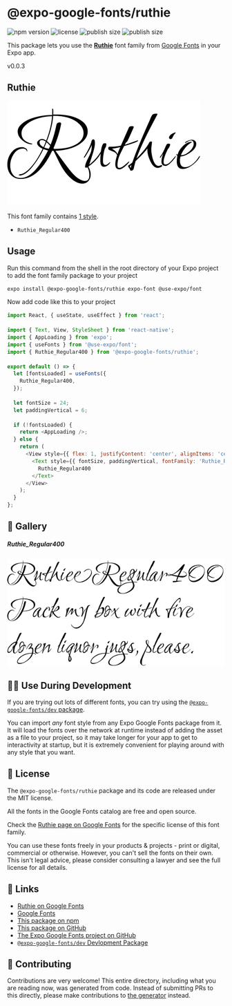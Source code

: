 # @expo-google-fonts/ruthie

![npm version](https://flat.badgen.net/npm/v/@expo-google-fonts/ruthie)
![license](https://flat.badgen.net/github/license/expo/google-fonts)
![publish size](https://flat.badgen.net/packagephobia/install/@expo-google-fonts/ruthie)
![publish size](https://flat.badgen.net/packagephobia/publish/@expo-google-fonts/ruthie)

This package lets you use the [**Ruthie**](https://fonts.google.com/specimen/Ruthie) font family from [Google Fonts](https://fonts.google.com/) in your Expo app.

v0.0.3

## Ruthie

![Ruthie](./font-family.png)

This font family contains [1 style](#-gallery).

- `Ruthie_Regular400`

## Usage

Run this command from the shell in the root directory of your Expo project to add the font family package to your project
```sh
expo install @expo-google-fonts/ruthie expo-font @use-expo/font
```

Now add code like this to your project
```js
import React, { useState, useEffect } from 'react';

import { Text, View, StyleSheet } from 'react-native';
import { AppLoading } from 'expo';
import { useFonts } from '@use-expo/font';
import { Ruthie_Regular400 } from '@expo-google-fonts/ruthie';

export default () => {
  let [fontsLoaded] = useFonts({
    Ruthie_Regular400,
  });

  let fontSize = 24;
  let paddingVertical = 6;

  if (!fontsLoaded) {
    return <AppLoading />;
  } else {
    return (
      <View style={{ flex: 1, justifyContent: 'center', alignItems: 'center' }}>
        <Text style={{ fontSize, paddingVertical, fontFamily: 'Ruthie_Regular400' }}>
          Ruthie_Regular400
        </Text>
      </View>
    );
  }
};

```

## 🔡 Gallery

##### Ruthie_Regular400
![Ruthie_Regular400](./07b0c223b1890d96133629bd33f84988e27371098aac4a68a738cb05f15ce183.ttf.png)


## 👩‍💻 Use During Development

If you are trying out lots of different fonts, you can try using the [`@expo-google-fonts/dev` package](https://github.com/expo/google-fonts/tree/master/font-packages/dev#readme).

You can import *any* font style from any Expo Google Fonts package from it. It will load the fonts
over the network at runtime instead of adding the asset as a file to your project, so it may take longer
for your app to get to interactivity at startup, but it is extremely convenient
for playing around with any style that you want.

## 📖 License

The `@expo-google-fonts/ruthie` package and its code are released under the MIT license.

All the fonts in the Google Fonts catalog are free and open source.

Check the [Ruthie page on Google Fonts](https://fonts.google.com/specimen/Ruthie) for the specific license of this font family.

You can use these fonts freely in your products & projects - print or digital, commercial or otherwise. However, you can't sell the fonts on their own. This isn't legal advice, please consider consulting a lawyer and see the full license for all details.

## 🔗 Links

- [Ruthie on Google Fonts](https://fonts.google.com/specimen/Ruthie)
- [Google Fonts](https://fonts.google.com/)
- [This package on npm](https://www.npmjs.com/package/@expo-google-fonts/ruthie)
- [This package on GitHub](https://github.com/expo/google-fonts/tree/master/font-packages/ruthie)
- [The Expo Google Fonts project on GitHub](https://github.com/expo/google-fonts)
- [`@expo-google-fonts/dev` Devlopment Package](https://github.com/expo/google-fonts/tree/master/font-packages/dev)


## 🤝 Contributing

Contributions are very welcome! This entire directory, including what you are reading now, was generated from code. Instead of submitting PRs to this directly, please make contributions to [the generator](https://github.com/expo/google-fonts/tree/master/packages/generator) instead.
